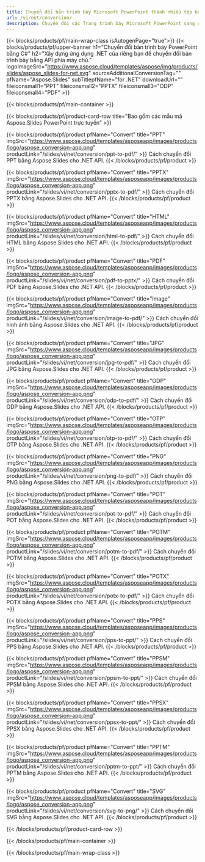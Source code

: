 ```yaml
---
title: Chuyển đổi bản trình bày Microsoft PowerPoint thành nhiều tệp bằng C#
url: /vi/net/conversion/
description: Chuyển đổi các Trang trình bày Microsoft PowerPoint sang các tệp khác nhau bao gồm các định dạng PDF, HTML và hình ảnh trên Nền tảng .NET Framework, .NET Core, Windows Azure, Mono hoặc Xamarin.
---
```


{{< blocks/products/pf/main-wrap-class isAutogenPage="true">}}
{{< blocks/products/pf/upper-banner h1="Chuyển đổi bản trình bày PowerPoint bằng C#" h2="Xây dựng ứng dụng .NET của riêng bạn để chuyển đổi bản trình bày bằng API phía máy chủ." logoImageSrc="https://www.aspose.cloud/templates/aspose/img/products/slides/aspose_slides-for-net.svg" sourceAdditionalConversionTag="" pfName="Aspose.Slides" subTitlepfName="for .NET" downloadUrl="" fileiconsmall1="PPT" fileiconsmall2="PPTX" fileiconsmall3="ODP" fileiconsmall4="PDF" >}}

{{< blocks/products/pf/main-container >}}

{{< blocks/products/pf/product-card-row title="Bao gồm các mẫu mã Aspose.Slides PowerPoint trực tuyến" >}}

{{< blocks/products/pf/product pfName="Convert" title="PPT" imgSrc="https://www.aspose.cloud/templates/asposeapp/images/products/logo/aspose_conversion-app.png" productLink="/slides/vi/net/conversion/ppt-to-pdf/" >}}
Cách chuyển đổi PPT bằng Aspose.Slides cho .NET API.
{{< /blocks/products/pf/product >}}

{{< blocks/products/pf/product pfName="Convert" title="PPTX" imgSrc="https://www.aspose.cloud/templates/asposeapp/images/products/logo/aspose_conversion-app.png" productLink="/slides/vi/net/conversion/pptx-to-pdf/" >}}
Cách chuyển đổi PPTX bằng Aspose.Slides cho .NET API.
{{< /blocks/products/pf/product >}}

{{< blocks/products/pf/product pfName="Convert" title="HTML" imgSrc="https://www.aspose.cloud/templates/asposeapp/images/products/logo/aspose_conversion-app.png" productLink="/slides/vi/net/conversion/html-to-pdf/" >}}
Cách chuyển đổi HTML bằng Aspose.Slides cho .NET API.
{{< /blocks/products/pf/product >}}

{{< blocks/products/pf/product pfName="Convert" title="PDF" imgSrc="https://www.aspose.cloud/templates/asposeapp/images/products/logo/aspose_conversion-app.png" productLink="/slides/vi/net/conversion/pdf-to-pptx/" >}}
Cách chuyển đổi PDF bằng Aspose.Slides cho .NET API.
{{< /blocks/products/pf/product >}}

{{< blocks/products/pf/product pfName="Convert" title="Image" imgSrc="https://www.aspose.cloud/templates/asposeapp/images/products/logo/aspose_conversion-app.png" productLink="/slides/vi/net/conversion/image-to-pdf/" >}}
Cách chuyển đổi hình ảnh bằng Aspose.Slides cho .NET API.
{{< /blocks/products/pf/product >}}

{{< blocks/products/pf/product pfName="Convert" title="JPG" imgSrc="https://www.aspose.cloud/templates/asposeapp/images/products/logo/aspose_conversion-app.png" productLink="/slides/vi/net/conversion/jpg-to-pdf/" >}}
Cách chuyển đổi JPG bằng Aspose.Slides cho .NET API.
{{< /blocks/products/pf/product >}}

{{< blocks/products/pf/product pfName="Convert" title="ODP" imgSrc="https://www.aspose.cloud/templates/asposeapp/images/products/logo/aspose_conversion-app.png" productLink="/slides/vi/net/conversion/odp-to-pdf/" >}}
Cách chuyển đổi ODP bằng Aspose.Slides cho .NET API.
{{< /blocks/products/pf/product >}}

{{< blocks/products/pf/product pfName="Convert" title="OTP" imgSrc="https://www.aspose.cloud/templates/asposeapp/images/products/logo/aspose_conversion-app.png" productLink="/slides/vi/net/conversion/otp-to-pdf/" >}}
Cách chuyển đổi OTP bằng Aspose.Slides cho .NET API.
{{< /blocks/products/pf/product >}}

{{< blocks/products/pf/product pfName="Convert" title="PNG" imgSrc="https://www.aspose.cloud/templates/asposeapp/images/products/logo/aspose_conversion-app.png" productLink="/slides/vi/net/conversion/png-to-pdf/" >}}
Cách chuyển đổi PNG bằng Aspose.Slides cho .NET API.
{{< /blocks/products/pf/product >}}

{{< blocks/products/pf/product pfName="Convert" title="POT" imgSrc="https://www.aspose.cloud/templates/asposeapp/images/products/logo/aspose_conversion-app.png" productLink="/slides/vi/net/conversion/pot-to-pdf/" >}}
Cách chuyển đổi POT bằng Aspose.Slides cho .NET API.
{{< /blocks/products/pf/product >}}

{{< blocks/products/pf/product pfName="Convert" title="POTM" imgSrc="https://www.aspose.cloud/templates/asposeapp/images/products/logo/aspose_conversion-app.png" productLink="/slides/vi/net/conversion/potm-to-pdf/" >}}
Cách chuyển đổi POTM bằng Aspose.Slides cho .NET API.
{{< /blocks/products/pf/product >}}

{{< blocks/products/pf/product pfName="Convert" title="POTX" imgSrc="https://www.aspose.cloud/templates/asposeapp/images/products/logo/aspose_conversion-app.png" productLink="/slides/vi/net/conversion/potx-to-pdf/" >}}
Cách chuyển đổi POTX bằng Aspose.Slides cho .NET API.
{{< /blocks/products/pf/product >}}

{{< blocks/products/pf/product pfName="Convert" title="PPS" imgSrc="https://www.aspose.cloud/templates/asposeapp/images/products/logo/aspose_conversion-app.png" productLink="/slides/vi/net/conversion/pps-to-ppt/" >}}
Cách chuyển đổi PPS bằng Aspose.Slides cho .NET API.
{{< /blocks/products/pf/product >}}

{{< blocks/products/pf/product pfName="Convert" title="PPSM" imgSrc="https://www.aspose.cloud/templates/asposeapp/images/products/logo/aspose_conversion-app.png" productLink="/slides/vi/net/conversion/ppsm-to-ppt/" >}}
Cách chuyển đổi PPSM bằng Aspose.Slides cho .NET API.
{{< /blocks/products/pf/product >}}

{{< blocks/products/pf/product pfName="Convert" title="PPSX" imgSrc="https://www.aspose.cloud/templates/asposeapp/images/products/logo/aspose_conversion-app.png" productLink="/slides/vi/net/conversion/ppsx-to-ppt/" >}}
Cách chuyển đổi PPSX bằng Aspose.Slides cho .NET API.
{{< /blocks/products/pf/product >}}

{{< blocks/products/pf/product pfName="Convert" title="PPTM" imgSrc="https://www.aspose.cloud/templates/asposeapp/images/products/logo/aspose_conversion-app.png" productLink="/slides/vi/net/conversion/pptm-to-ppt/" >}}
Cách chuyển đổi PPTM bằng Aspose.Slides cho .NET API.
{{< /blocks/products/pf/product >}}

{{< blocks/products/pf/product pfName="Convert" title="SVG" imgSrc="https://www.aspose.cloud/templates/asposeapp/images/products/logo/aspose_conversion-app.png" productLink="/slides/vi/net/conversion/svg-to-png/" >}}
Cách chuyển đổi SVG bằng Aspose.Slides cho .NET API.
{{< /blocks/products/pf/product >}}

{{< /blocks/products/pf/product-card-row >}}

{{< /blocks/products/pf/main-container >}}
    
{{< /blocks/products/pf/main-wrap-class >}}